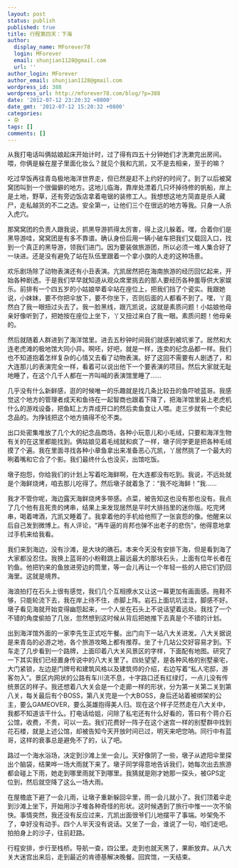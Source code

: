 ```yaml
---
layout: post
status: publish
published: true
title: 行程第四天：下海
author:
  display_name: MForever78
  login: MForever
  email: shunjian1128@gmail.com
  url: ''
author_login: MForever
author_email: shunjian1128@gmail.com
wordpress_id: 388
wordpress_url: http://mforever78.com/blog/?p=388
date: '2012-07-12 23:20:32 +0800'
date_gmt: '2012-07-12 15:20:32 +0800'
categories:
- 杂
tags: []
comments: []
---
```


<p>从我打电话叫俩姑娘起床开始计时，过了得有四五十分钟她们才洗漱完出房间。喂，你俩是躲在屋子里面化妆么？就见个我和亢凯，又不是去相亲，至于的嘛？</p>
<p>吃过早饭再往青岛极地海洋世界走，但已然是赶不上约好的时间了。到了以后被窝窝团叫到一个很偏僻的地方。这地儿临海，靠岸处漂着几只坏掉待修的帆船，岸上是土地，野草，还有旁边饭店拿着电锯的装修工人。我想想这地方简直是杀人藏尸，走私越货的不二之选。安全第一，让他们三个在很远的地方等我。只身一人杀入虎穴。</p>
<p>那窝窝团的负责人跟我说，抓黑导游抓得太厉害，得上这儿躲着。嘿，合着你们是黑导游哇，窝窝团是有多不靠谱。确认身份后用一辆小破车把我们又载回入口，找到一个真正的黑导游，领我们进门。因为要装做旅游团，所以必须一堆人集合好了一块进。还是没有避免了站在队伍里跟着一个拿小旗的人走的这种场景。</p>
<p>欢乐剧场除了动物表演还有小丑表演。亢凯居然把在海南旅游的经历回忆起来，开始各种剧透。于是我们早早就知道从观众席里挑去的那人要经历各种羞辱供大家娱乐。前排有一个四五岁的小姑娘举着伞站在座位上，把我们挡了个瓷实。我跟她说，小妹妹，要不你把伞放下，要不你坐下，否则后面的人都看不到了。嘿，丫竟然白了我一眼扭过头去了。我一脸黑线，跟亢凯说，这就是素质问题！小姑娘他母亲好像听到了，把她按在座位上坐下，丫又扭过来白了我一眼。素质问题！他母亲的。</p>
<p>然后就随着人群进到了海洋馆里。进去五秒钟时间我们就感到被坑爹了。居然和大连老虎滩的极地馆大同小异。啊呸，好吧，就是一样，连卖的纪念品都一样。我们也不知道抱着怎样复杂的心情又去看了动物表演。好了这回不需要有人剧透了，和大连那儿的表演完全一样，看着可以说出他下一个要表演的项目。然后大家就无耻地睡了，在这个几千人都在一齐叫喊的表演馆里睡了……</p>
<p>几乎没有什么新鲜感，逛的时候唯一的乐趣就是找几条比较丑的鱼吓唬蓝哥。我感觉这个地方的管理者成天和鱼待在一起智商也跟着下降了，把海洋馆里装上老虎机什么的游戏设备，把鱼缸上方弄成开口的然后卖鱼食让人喂。走三步就有一个卖纪念品的。为挣钱把这个地方搞得不伦不类。</p>
<p>出口处密集堆放了几个大的纪念品商场，各种小玩意儿和小毛绒，只要和海洋生物有关的在这里都能找到。俩姑娘见着毛绒就和疯了一样，墩子同学更是把各种毛绒摸了个遍。我在里面寻找各种小章鱼拿出来准备恶心亢凯，丫居然挑了一个最大的咧着嘴和它合了个影。我们最终什么也没买，出馆吃饭。</p>
<p>墩子抱怨，你给我们的计划上写着吃海鲜啊，在大连都没有吃到。我说，不远处就是个海鲜烧烤，咱去那儿吃得了。然后墩子就着急了：“我不吃海鲜！”我……</p>
<p>我才不管你呢，海边露天海鲜烧烤多带感。点菜，被告知这也没有那也没有。我点了几个他有且死贵的烤串，结果上来发现居然是平时大排挡里的迷你版。吃完烤串，喝着啤酒，亢凯又睡着了。我拿着他的手机给他照了一张哀怨的像。他醒来以后自己发到微博上。有人评论，“再牛逼的肖邦也弹不出老子的悲伤”，他得意地拿过手机来给我看。</p>
<p>我们来到海边，没有沙滩，是大块的礁石。本来今天没有安排下海，但是看到海了大家都没忍住。我换上蓝哥的小粉鞋跳上最远最大的那块石头，上面有位年长者在钓鱼。他把钓来的鱼放进旁边的筒里，等一会儿再让一个年轻一些的人把它们扔回海里。这就是境界。</p>
<p>海浪拍打在石头上很有感觉，我们几个互相撩水又让这一幕更加有画面感。拖鞋不够，只能轮流下去，我在岸上待不住，赤脚上阵。岩石上面坑坑洼洼，脚感不好。墩子看见海就开始变得幽怨起来，一个人坐在石头上不说话望着远处。我找了一个不错的角度偷拍了几张，忽然想到这时候从背后把她推下去真是个不错的计划。</p>
<p>出到海洋馆外面的一家李先生正式吃午餐。出门向下一站八大关进发。八大关据说是来青岛的必游之地，各个旅游攻略上都有推荐。坐了十几站公交好容易才到。下车走了几步看到一个路牌，上面印着八大关风景区的字样，下面配有地图。研究了一下其实我们已经置身传说中的八大关里了。四处望望，是各种风格的别墅豪宅，大门紧锁，左边是门牌号和建筑风格以及建筑师的介绍，右边写着“私人宅邸，游客勿入”。景区内网状的公路有车川流不息，十字路口还有红绿灯，一点儿没有传统景区的样子。我还想着八大关会是一个走廊一样的形状，分为第一关第二关到第八关，每关最后有个BOSS，第八关完是一个大BOSS，身后还站着被绑架的公主，要么GAMEOVER，要么英雄抱得美人归。现在这个样子茫然走在八大关中，我都不知道该干什么。打电话给姐，问除了私宅还有什么好看的，答曰有个蒋介石公馆，收费，不贵，可以一去。我们花费好一阵子在这个迷宫一样的别墅群中找到花石楼，就是上述公馆，却被告知今天开放时间已过，明天来吧您呐。同行中有蓝哥，这样的衰事总是避免不了的，认了吧。</p>
<p>路过一个海水浴场，决定到沙滩上坐一会儿。天好像阴了一些，墩子从遮阳伞里探出个脑袋，结果哗一场大雨就下来了。墩子同学得意地告诉我们，她每次出去旅游都会碰上下雨，她走到哪里雨就下到哪里。我猜就是刚才她那一探头，被GPS定位到，然后就空降了这么一场大雨。</p>
<p>在屋檐底下避了一会儿雨，让墩子重新躲回伞里，雨一会儿就小了。我们顶着伞走到沙滩上坐下，开始用沙子堆各种奇怪的形状。这时候遇到了旅行中惟一一次不愉快。事情突然，我还没有反应过来，亢凯出面很爷们儿地摆平了事端。吵架免不了，幸好没有动手。四个人半天没有说话。又坐了一会，谁说了一句，咱们走吧。拍拍身上的沙子，往前赶路。</p>
<p>行程安排，步行至栈桥。导航一查，四公里。走到也就天黑了，果断放弃。从八大关大迷宫出来后，走到最近的肯德基解决晚餐。回宾馆，一天结束。
</p>

